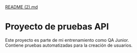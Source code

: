 [README (2).md](../../Downloads/README%20%282%29.md)
# Proyecto de pruebas API

Este proyecto es parte de mi entrenamiento como QA Junior.  
Contiene pruebas automatizadas para la creación de usuarios.
